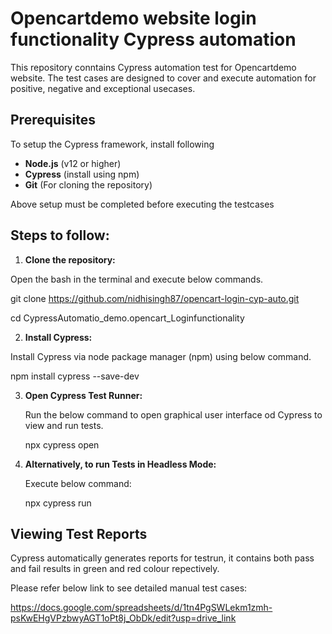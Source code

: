 # Opencartdemo website login functionality Cypress automation

This repository conntains Cypress automation test for Opencartdemo website. The test cases are designed to cover and execute automation for positive, negative and exceptional usecases.

## Prerequisites

To setup the Cypress framework, install following 

- **Node.js** (v12 or higher)
- **Cypress** (install using npm)
- **Git** (For cloning the repository)

Above setup must be completed before executing the testcases

## Steps to follow:

1. **Clone the repository:**

Open the bash in the terminal and execute below commands.

git clone https://github.com/nidhisingh87/opencart-login-cyp-auto.git

cd CypressAutomatio_demo.opencart_Loginfunctionality

2. **Install Cypress:**

Install Cypress via node package manager (npm) using below command.

npm install cypress --save-dev


3. **Open Cypress Test Runner:**

   Run the below command to open graphical user interface od Cypress to view and run tests.

   npx cypress open

4. **Alternatively, to run Tests in Headless Mode:**

   Execute below command:

   npx cypress run

## Viewing Test Reports

Cypress automatically generates reports for testrun, it contains both pass and fail results in green and red colour repectively.



Please refer below link to see detailed manual test cases:

https://docs.google.com/spreadsheets/d/1tn4PgSWLekm1zmh-psKwEHgVPzbwyAGT1oPt8j_ObDk/edit?usp=drive_link